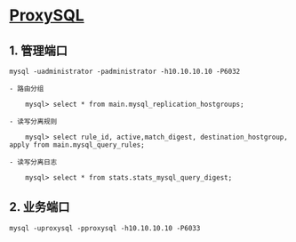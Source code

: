# [ProxySQL](https://github.com/malongshuai/proxysql/wiki)


## 1. 管理端口

	mysql -uadministrator -padministrator -h10.10.10.10 -P6032

	- 路由分组

		mysql> select * from main.mysql_replication_hostgroups;

	- 读写分离规则

		mysql> select rule_id, active,match_digest, destination_hostgroup, apply from main.mysql_query_rules;

	- 读写分离日志

		mysql> select * from stats.stats_mysql_query_digest;

## 2. 业务端口

	mysql -uproxysql -pproxysql -h10.10.10.10 -P6033